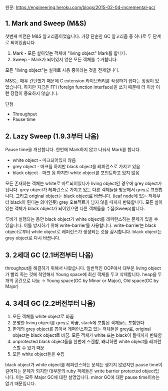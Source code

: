 원문: https://engineering.heroku.com/blogs/2015-02-04-incremental-gc/


## 1. Mark and Sweep (M&S)
첫번째 버전은 M&S 알고리즘이었습니다.  가장 단순한 GC 알고리즘 중 하나로 두 단계로 되어있습니다.
  1. Mark - 모든 살아있는 객체에 "living object" Mark를 합니다.
  2. Sweep - Mark가 되어있지 않은 모든 객체를 수거합니다.

모든 "living object"는 실제로 사용 중이라는 것을 전제합니다.

M&S는 매우 간단했기 때문에 C extension 라이브러리를 작성하기 쉽다는 장점이 있었습니다. 하지만 지금은 FFI (foreign function interface)을 쓰기 때문에 더 이상 이런 장점이 중요하지 않습니다.

단점
  - Throughput  
  - Pause time

## 2. Lazy Sweep (1.9.3부터 나옴)
Pause time을 개선합니다. 한번에 Mark하지 않고 나눠서 Mark를 합니다.
  - white object - 마크되어있지 않음
  - grey object - 마크됨 하지만 black object를 레퍼런스로 가지고 있음
  - black object - 마크 됨 하지만 white object를 포인트하고 있지 않음

모든 존재하는 객체는 white로 마트되어있다가 living object인 경우에 grey object가 됩니다. grey object가 레퍼런스로 가지고 있는 다른 객체들을 방문해서 grey로 표현합니다. 그리고 original object는 black object로 바꿉니다. (leaf node에 있는 객체부터 black이 된다는 의미인듯) grey 오브젝트가 남지 않을 때까지 반복합니다. 모든 살아있는 객체가 black object가 되어있으면 다른 객체들을 수집(Sweep)합니다.

루비가 실행되는 동안 black object가 white object를 레퍼런스하는 문제가 있을 수 있습니다. 이를 방지하기 위해 write-barrier를 사용합니다. write-barrier는 black object로부터 white object로 레퍼런스가 생성되는 것을 감시합니다. black object는 grey object로 다시 바꿉니다.

## 3. 2세대 GC (2.1버전부터 나옴)
throughput을 해결하기 위해서 나왔습니다. 일반적인 OOP에서 대부분 living object가 빨리 죽는 것에 착안해서 Young space에 최신 객체를 두고 삭제합니다.
heap을 두개의 공간으로 나눔 → Young space(GC by Minor or Major), Old space(GC by Major)

## 4. 3세대 GC (2.2버전부터 나옴)
  1. 모든 객체를 white object로 바꿈
  2. 분명한 living object를 grey로 바꿈, stack에 포함된 객체들도 포함한다
  3. 한개의 grey object를 뽑아서 레퍼런스하고 있는 객체들을  grey로, original object는 black object로 바꿈. 모든 객체가 white 또는 black이 될때까지 반복함
  4. unprotected black object들을 한번에 스캔함, 왜냐하면 white object를 레퍼런스할 수 있기 때문
  5. 모든 white object들을 수집

black object가 white object를 레퍼런스하는 문제는 생기지 않았지만 pause time이 길어지는 문제가 되지만 대부분의 ruby 객체들은 write barrier protected object입니다. 이는 모두 Major GC에 대한 설명입니다. minor GC에 대한 pause time이슈는 없기 때문입니다.
